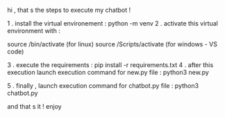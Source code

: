 hi , that s the steps to execute my chatbot ! 

1 . install the virtual environement : python -m venv <name>
2 . activate this virtual environment with : 

  source <name>/bin/activate (for linux)
  source <name>/Scripts/activate (for windows - VS code)

3 . execute the requirements : pip install -r requirements.txt
4 . after this execution launch execution command for new.py file :
 python3 new.py

5 . finally , launch execution command for chatbot.py file : 
python3 chatbot.py

and that s it ! enjoy 
